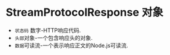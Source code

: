 # StreamProtocolResponse 对象

* `状态码` 数字-HTTP响应代码.
* `头部`对象-一个包含响应头的对象.
* `数据`可读流-一个表示响应正文的Node.js可读流.